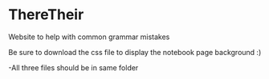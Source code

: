 # ThereTheir
Website to help with common grammar mistakes

Be sure to download the css file to display the notebook page background :)

-All three files should be in same folder
